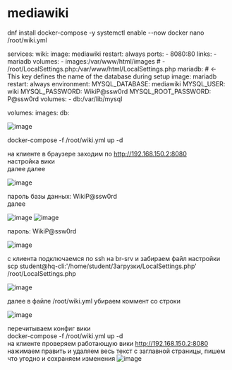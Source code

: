 # mediawiki
dnf install docker-compose -y
systemctl enable --now docker
nano /root/wiki.yml

services:
  wiki:
    image: mediawiki
    restart: always
    ports:
      - 8080:80
    links:
      - mariadb
    volumes:
      - images:/var/www/html/images
      # - /root/LocalSettings.php:/var/www/html/LocalSettings.php
  mariadb: # <- This key defines the name of the database during setup
    image: mariadb
    restart: always
    environment:
      MYSQL_DATABASE: mediawiki
      MYSQL_USER: wiki
      MYSQL_PASSWORD: WikiP@ssw0rd
      MYSQL_ROOT_PASSWORD: P@ssw0rd
    volumes:
      - db:/var/lib/mysql

volumes:
  images:
  db:

![image](https://github.com/user-attachments/assets/c671ab0f-7d77-4e44-ac13-b99d2b38fbb6)

docker-compose -f /root/wiki.yml up -d <br/>

на клиенте в браузере заходим по http://192.168.150.2:8080 <br/>
настройка вики <br/>
далее 
далее

![image](https://github.com/user-attachments/assets/7c5eb5b2-c3cf-4f6d-839d-899504a57e7e)

пароль базы данных: WikiP@ssw0rd <br/>
далее <br/>

![image](https://github.com/user-attachments/assets/734cf7c1-0d56-4dfc-b49a-4aeb397c530f)
![image](https://github.com/user-attachments/assets/51c84ab4-64be-4ae3-b94c-f25e6159beaf)

пароль: WikiP@ssw0rd <br/>

![image](https://github.com/user-attachments/assets/1b3ab529-a60d-4df9-844e-78b3b044aee9)

с клиента подключаемся по ssh на br-srv и забираем файл настройки <br/>
scp student@hq-cli:'/home/student/Загрузки/LocalSettings.php' /root/LocalSettings.php <br/>

![image](https://github.com/user-attachments/assets/79587138-beac-4977-909b-2434edeed1b2)

далее в файле /root/wiki.yml убираем коммент со строки <br/>

![image](https://github.com/user-attachments/assets/926c8f2c-4bba-4a2c-a900-9d2554b9a1ac)

перечитываем конфиг вики <br/>
docker-compose -f /root/wiki.yml up -d <br/>
на клиенте проверяем работающую вики http://192.168.150.2:8080 <br/>
нажимаем править и удаляем весь текст с заглавной страницы, пишем что угодно и сохраняем изменения
![image](https://github.com/user-attachments/assets/15b713de-16df-4f22-90c3-164590020589)

